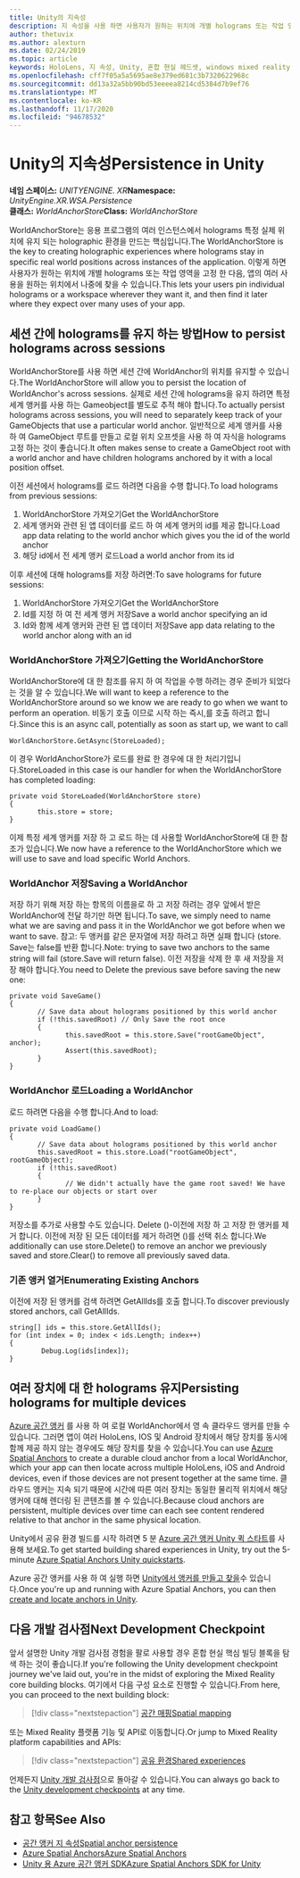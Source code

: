 ```yaml
---
title: Unity의 지속성
description: 지 속성을 사용 하면 사용자가 원하는 위치에 개별 holograms 또는 작업 영역을 고정 한 다음, 앱의 많은 사용을 원하는 경우 나중에 찾을 수 있습니다.
author: thetuvix
ms.author: alexturn
ms.date: 02/24/2019
ms.topic: article
keywords: HoloLens, 지 속성, Unity, 혼합 현실 헤드셋, windows mixed reality 헤드셋, 가상 현실 헤드셋
ms.openlocfilehash: cff7f05a5a5695ae8e379ed681c3b7320622968c
ms.sourcegitcommit: dd13a32a5bb90bd53eeeea8214cd5384d7b9ef76
ms.translationtype: MT
ms.contentlocale: ko-KR
ms.lasthandoff: 11/17/2020
ms.locfileid: "94678532"
---
```

# <a name="persistence-in-unity"></a><span data-ttu-id="6f006-104">Unity의 지속성</span><span class="sxs-lookup"><span data-stu-id="6f006-104">Persistence in Unity</span></span>

<span data-ttu-id="6f006-105">**네임 스페이스:** *UNITYENGINE. XR*</span><span class="sxs-lookup"><span data-stu-id="6f006-105">**Namespace:** *UnityEngine.XR.WSA.Persistence*</span></span><br>
<span data-ttu-id="6f006-106">**클래스:** *WorldAnchorStore*</span><span class="sxs-lookup"><span data-stu-id="6f006-106">**Class:** *WorldAnchorStore*</span></span>

<span data-ttu-id="6f006-107">WorldAnchorStore는 응용 프로그램의 여러 인스턴스에서 holograms 특정 실제 위치에 유지 되는 holographic 환경을 만드는 핵심입니다.</span><span class="sxs-lookup"><span data-stu-id="6f006-107">The WorldAnchorStore is the key to creating holographic experiences where holograms stay in specific real world positions across instances of the application.</span></span> <span data-ttu-id="6f006-108">이렇게 하면 사용자가 원하는 위치에 개별 holograms 또는 작업 영역을 고정 한 다음, 앱의 여러 사용을 원하는 위치에서 나중에 찾을 수 있습니다.</span><span class="sxs-lookup"><span data-stu-id="6f006-108">This lets your users pin individual holograms or a workspace wherever they want it, and then find it later where they expect over many uses of your app.</span></span>

## <a name="how-to-persist-holograms-across-sessions"></a><span data-ttu-id="6f006-109">세션 간에 holograms를 유지 하는 방법</span><span class="sxs-lookup"><span data-stu-id="6f006-109">How to persist holograms across sessions</span></span>

<span data-ttu-id="6f006-110">WorldAnchorStore를 사용 하면 세션 간에 WorldAnchor의 위치를 유지할 수 있습니다.</span><span class="sxs-lookup"><span data-stu-id="6f006-110">The WorldAnchorStore will allow you to persist the location of WorldAnchor's across sessions.</span></span> <span data-ttu-id="6f006-111">실제로 세션 간에 holograms을 유지 하려면 특정 세계 앵커를 사용 하는 Gameobject를 별도로 추적 해야 합니다.</span><span class="sxs-lookup"><span data-stu-id="6f006-111">To actually persist holograms across sessions, you will need to separately keep track of your GameObjects that use a particular world anchor.</span></span> <span data-ttu-id="6f006-112">일반적으로 세계 앵커를 사용 하 여 GameObject 루트를 만들고 로컬 위치 오프셋을 사용 하 여 자식을 holograms 고정 하는 것이 좋습니다.</span><span class="sxs-lookup"><span data-stu-id="6f006-112">It often makes sense to create a GameObject root with a world anchor and have children holograms anchored by it with a local position offset.</span></span>

<span data-ttu-id="6f006-113">이전 세션에서 holograms를 로드 하려면 다음을 수행 합니다.</span><span class="sxs-lookup"><span data-stu-id="6f006-113">To load holograms from previous sessions:</span></span>
1. <span data-ttu-id="6f006-114">WorldAnchorStore 가져오기</span><span class="sxs-lookup"><span data-stu-id="6f006-114">Get the WorldAnchorStore</span></span>
2. <span data-ttu-id="6f006-115">세계 앵커와 관련 된 앱 데이터를 로드 하 여 세계 앵커의 id를 제공 합니다.</span><span class="sxs-lookup"><span data-stu-id="6f006-115">Load app data relating to the world anchor which gives you the id of the world anchor</span></span>
3. <span data-ttu-id="6f006-116">해당 id에서 전 세계 앵커 로드</span><span class="sxs-lookup"><span data-stu-id="6f006-116">Load a world anchor from its id</span></span>

<span data-ttu-id="6f006-117">이후 세션에 대해 holograms를 저장 하려면:</span><span class="sxs-lookup"><span data-stu-id="6f006-117">To save holograms for future sessions:</span></span>
1. <span data-ttu-id="6f006-118">WorldAnchorStore 가져오기</span><span class="sxs-lookup"><span data-stu-id="6f006-118">Get the WorldAnchorStore</span></span>
2. <span data-ttu-id="6f006-119">Id를 지정 하 여 전 세계 앵커 저장</span><span class="sxs-lookup"><span data-stu-id="6f006-119">Save a world anchor specifying an id</span></span>
3. <span data-ttu-id="6f006-120">Id와 함께 세계 앵커와 관련 된 앱 데이터 저장</span><span class="sxs-lookup"><span data-stu-id="6f006-120">Save app data relating to the world anchor along with an id</span></span>

### <a name="getting-the-worldanchorstore"></a><span data-ttu-id="6f006-121">WorldAnchorStore 가져오기</span><span class="sxs-lookup"><span data-stu-id="6f006-121">Getting the WorldAnchorStore</span></span>

<span data-ttu-id="6f006-122">WorldAnchorStore에 대 한 참조를 유지 하 여 작업을 수행 하려는 경우 준비가 되었다는 것을 알 수 있습니다.</span><span class="sxs-lookup"><span data-stu-id="6f006-122">We will want to keep a reference to the WorldAnchorStore around so we know we are ready to go when we want to perform an operation.</span></span> <span data-ttu-id="6f006-123">비동기 호출 이므로 시작 하는 즉시,를 호출 하려고 합니다.</span><span class="sxs-lookup"><span data-stu-id="6f006-123">Since this is an async call, potentially as soon as start up, we want to call</span></span>

```
WorldAnchorStore.GetAsync(StoreLoaded);
```

<span data-ttu-id="6f006-124">이 경우 WorldAnchorStore가 로드를 완료 한 경우에 대 한 처리기입니다.</span><span class="sxs-lookup"><span data-stu-id="6f006-124">StoreLoaded in this case is our handler for when the WorldAnchorStore has completed loading:</span></span>

```
private void StoreLoaded(WorldAnchorStore store)
{
       this.store = store;
}
```

<span data-ttu-id="6f006-125">이제 특정 세계 앵커를 저장 하 고 로드 하는 데 사용할 WorldAnchorStore에 대 한 참조가 있습니다.</span><span class="sxs-lookup"><span data-stu-id="6f006-125">We now have a reference to the WorldAnchorStore which we will use to save and load specific World Anchors.</span></span>

### <a name="saving-a-worldanchor"></a><span data-ttu-id="6f006-126">WorldAnchor 저장</span><span class="sxs-lookup"><span data-stu-id="6f006-126">Saving a WorldAnchor</span></span>

<span data-ttu-id="6f006-127">저장 하기 위해 저장 하는 항목의 이름을로 하 고 저장 하려는 경우 앞에서 받은 WorldAnchor에 전달 하기만 하면 됩니다.</span><span class="sxs-lookup"><span data-stu-id="6f006-127">To save, we simply need to name what we are saving and pass it in the WorldAnchor we got before when we want to save.</span></span> <span data-ttu-id="6f006-128">참고: 두 앵커를 같은 문자열에 저장 하려고 하면 실패 합니다 (store. Save는 false를 반환 합니다.</span><span class="sxs-lookup"><span data-stu-id="6f006-128">Note: trying to save two anchors to the same string will fail (store.Save will return false).</span></span> <span data-ttu-id="6f006-129">이전 저장을 삭제 한 후 새 저장을 저장 해야 합니다.</span><span class="sxs-lookup"><span data-stu-id="6f006-129">You need to Delete the previous save before saving the new one:</span></span>

```
private void SaveGame()
{
       // Save data about holograms positioned by this world anchor
       if (!this.savedRoot) // Only Save the root once
       {
              this.savedRoot = this.store.Save("rootGameObject", anchor);
              Assert(this.savedRoot);
       }
}
```

### <a name="loading-a-worldanchor"></a><span data-ttu-id="6f006-130">WorldAnchor 로드</span><span class="sxs-lookup"><span data-stu-id="6f006-130">Loading a WorldAnchor</span></span>

<span data-ttu-id="6f006-131">로드 하려면 다음을 수행 합니다.</span><span class="sxs-lookup"><span data-stu-id="6f006-131">And to load:</span></span>

```
private void LoadGame()
{
       // Save data about holograms positioned by this world anchor
       this.savedRoot = this.store.Load("rootGameObject", rootGameObject);
       if (!this.savedRoot)
       {
              // We didn't actually have the game root saved! We have to re-place our objects or start over
       }
}
```

<span data-ttu-id="6f006-132">저장소를 추가로 사용할 수도 있습니다. Delete ()-이전에 저장 하 고 저장 한 앵커를 제거 합니다. 이전에 저장 된 모든 데이터를 제거 하려면 ()를 선택 취소 합니다.</span><span class="sxs-lookup"><span data-stu-id="6f006-132">We additionally can use store.Delete() to remove an anchor we previously saved and store.Clear() to remove all previously saved data.</span></span>

### <a name="enumerating-existing-anchors"></a><span data-ttu-id="6f006-133">기존 앵커 열거</span><span class="sxs-lookup"><span data-stu-id="6f006-133">Enumerating Existing Anchors</span></span>

<span data-ttu-id="6f006-134">이전에 저장 된 앵커를 검색 하려면 GetAllIds를 호출 합니다.</span><span class="sxs-lookup"><span data-stu-id="6f006-134">To discover previously stored anchors, call GetAllIds.</span></span>

```
string[] ids = this.store.GetAllIds();
for (int index = 0; index < ids.Length; index++)
{
        Debug.Log(ids[index]);
}
```

## <a name="persisting-holograms-for-multiple-devices"></a><span data-ttu-id="6f006-135">여러 장치에 대 한 holograms 유지</span><span class="sxs-lookup"><span data-stu-id="6f006-135">Persisting holograms for multiple devices</span></span>

<span data-ttu-id="6f006-136"><a href="https://docs.microsoft.com/azure/spatial-anchors/overview" target="_blank">Azure 공간 앵커</a> 를 사용 하 여 로컬 WorldAnchor에서 영 속 클라우드 앵커를 만들 수 있습니다. 그러면 앱이 여러 HoloLens, IOS 및 Android 장치에서 해당 장치를 동시에 함께 제공 하지 않는 경우에도 해당 장치를 찾을 수 있습니다.</span><span class="sxs-lookup"><span data-stu-id="6f006-136">You can use <a href="https://docs.microsoft.com/azure/spatial-anchors/overview" target="_blank">Azure Spatial Anchors</a> to create a durable cloud anchor from a local WorldAnchor, which your app can then locate across multiple HoloLens, iOS and Android devices, even if those devices are not present together at the same time.</span></span>  <span data-ttu-id="6f006-137">클라우드 앵커는 지속 되기 때문에 시간에 따른 여러 장치는 동일한 물리적 위치에서 해당 앵커에 대해 렌더링 된 콘텐츠를 볼 수 있습니다.</span><span class="sxs-lookup"><span data-stu-id="6f006-137">Because cloud anchors are persistent, multiple devices over time can each see content rendered relative to that anchor in the same physical location.</span></span>

<span data-ttu-id="6f006-138">Unity에서 공유 환경 빌드를 시작 하려면 5 분 <a href="https://docs.microsoft.com/azure/spatial-anchors/unity-overview" target="_blank">Azure 공간 앵커 Unity 퀵 스타트</a>를 사용해 보세요.</span><span class="sxs-lookup"><span data-stu-id="6f006-138">To get started building shared experiences in Unity, try out the 5-minute <a href="https://docs.microsoft.com/azure/spatial-anchors/unity-overview" target="_blank">Azure Spatial Anchors Unity quickstarts</a>.</span></span>

<span data-ttu-id="6f006-139">Azure 공간 앵커를 사용 하 여 실행 하면 <a href="https://docs.microsoft.com/azure/spatial-anchors/concepts/create-locate-anchors-unity" target="_blank">Unity에서 앵커를 만들고 찾을</a>수 있습니다.</span><span class="sxs-lookup"><span data-stu-id="6f006-139">Once you're up and running with Azure Spatial Anchors, you can then <a href="https://docs.microsoft.com/azure/spatial-anchors/concepts/create-locate-anchors-unity" target="_blank">create and locate anchors in Unity</a>.</span></span>

## <a name="next-development-checkpoint"></a><span data-ttu-id="6f006-140">다음 개발 검사점</span><span class="sxs-lookup"><span data-stu-id="6f006-140">Next Development Checkpoint</span></span>

<span data-ttu-id="6f006-141">앞서 설명한 Unity 개발 검사점 경험을 팔로 사용할 경우 혼합 현실 핵심 빌딩 블록을 탐색 하는 것이 좋습니다.</span><span class="sxs-lookup"><span data-stu-id="6f006-141">If you're following the Unity development checkpoint journey we've laid out, you're in the midst of exploring the Mixed Reality core building blocks.</span></span> <span data-ttu-id="6f006-142">여기에서 다음 구성 요소로 진행할 수 있습니다.</span><span class="sxs-lookup"><span data-stu-id="6f006-142">From here, you can proceed to the next building block:</span></span>

> [!div class="nextstepaction"]
> [<span data-ttu-id="6f006-143">공간 매핑</span><span class="sxs-lookup"><span data-stu-id="6f006-143">Spatial mapping</span></span>](spatial-mapping-in-unity.md)

<span data-ttu-id="6f006-144">또는 Mixed Reality 플랫폼 기능 및 API로 이동합니다.</span><span class="sxs-lookup"><span data-stu-id="6f006-144">Or jump to Mixed Reality platform capabilities and APIs:</span></span>

> [!div class="nextstepaction"]
> [<span data-ttu-id="6f006-145">공유 환경</span><span class="sxs-lookup"><span data-stu-id="6f006-145">Shared experiences</span></span>](shared-experiences-in-unity.md)

<span data-ttu-id="6f006-146">언제든지 [Unity 개발 검사점](unity-development-overview.md#2-core-building-blocks)으로 돌아갈 수 있습니다.</span><span class="sxs-lookup"><span data-stu-id="6f006-146">You can always go back to the [Unity development checkpoints](unity-development-overview.md#2-core-building-blocks) at any time.</span></span>

## <a name="see-also"></a><span data-ttu-id="6f006-147">참고 항목</span><span class="sxs-lookup"><span data-stu-id="6f006-147">See Also</span></span>
* [<span data-ttu-id="6f006-148">공간 앵커 지 속성</span><span class="sxs-lookup"><span data-stu-id="6f006-148">Spatial anchor persistence</span></span>](../../design/coordinate-systems.md#spatial-anchor-persistence)
* <span data-ttu-id="6f006-149"><a href="https://docs.microsoft.com/azure/spatial-anchors" target="_blank">Azure Spatial Anchors</a></span><span class="sxs-lookup"><span data-stu-id="6f006-149"><a href="https://docs.microsoft.com/azure/spatial-anchors" target="_blank">Azure Spatial Anchors</a></span></span>
* <span data-ttu-id="6f006-150"><a href="https://docs.microsoft.com/dotnet/api/Microsoft.Azure.SpatialAnchors" target="_blank">Unity 용 Azure 공간 앵커 SDK</a></span><span class="sxs-lookup"><span data-stu-id="6f006-150"><a href="https://docs.microsoft.com/dotnet/api/Microsoft.Azure.SpatialAnchors" target="_blank">Azure Spatial Anchors SDK for Unity</a></span></span>
